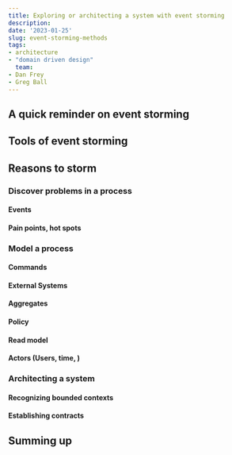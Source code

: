 ```yaml
---
title: Exploring or architecting a system with event storming
description: 
date: '2023-01-25'
slug: event-storming-methods
tags:
- architecture
- "domain driven design"
  team:
- Dan Frey
- Greg Ball
---
```


## A quick reminder on event storming

## Tools of event storming

## Reasons to storm

### Discover problems in a process

#### Events 

#### Pain points, hot spots

### Model a process

#### Commands

#### External Systems

#### Aggregates

#### Policy

#### Read model

#### Actors (Users, time, )

### Architecting a system

#### Recognizing bounded contexts

#### Establishing contracts

## Summing up